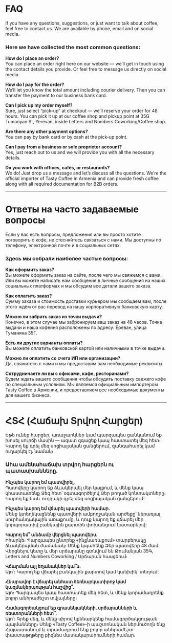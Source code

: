 # FAQ  

If you have any questions, suggestions, or just want to talk about coffee, feel free to contact us. We are available by phone, email and on social media.

### Here we have collected the most common questions:

**How do I place an order?**  
You can place an order right here on our website — we’ll get in touch using the contact details you provide. Or feel free to message us directly on social media.

**How do I pay for the order?**  
We’ll let you know the total amount including courier delivery. Then you can transfer the payment to our business bank card.

**Can I pick up my order myself?**  
Sure, just select “pick-up” at checkout — we’ll reserve your order for 48 hours. You can pick it up at our coffee shop and pickup point at 35G Tumanyan St, Yerevan, inside Letters and Numbers Coworking/Coffee shop.

**Are there any other payment options?**  
You can pay by bank card or by cash at the pick-up point.

**Can I pay from a business or sole proprietor account?**  
Yes, just reach out to us and we will provide you with all the necessary details.

**Do you work with offices, cafés, or restaurants?**  
We do! Just drop us a message and let’s discuss all the questions. We’re the official importer of Tasty Coffee in Armenia and can provide fresh coffee along with all required documentation for B2B orders.

---

# Ответы на часто задаваемые вопросы  

Если у вас есть вопросы, предложения или вы просто хотите поговорить о кофе, не стесняйтесь связаться с нами. Мы доступны по телефону, электронной почте и в социальных сетях.

### Здесь мы собрали наиболее частые вопросы:

**Как оформить заказ?**  
Вы можете оформить заказ на сайте, после чего мы свяжемся с вами. Или вы можете написать нам сообщение в личные сообщения на наших социальных платформах и мы обсудим все детали вашего заказа.

**Как оплатить заказ?**  
Сумму заказа и стоимость доставки курьером мы сообщаем вам, после этого ждём от вас перевод на нашу корпоративную банковскую карту.

**Можно ли забрать заказ из точки выдачи?**  
Конечно, в этом случае мы забронируем ваш заказ на 48 часов. Точка выдачи и наша кофейня расположены по адресу: Ереван, улица Туманяна 35Г.

**Есть ли другие варианты оплаты?**  
Вы можете оплатить банковской картой или наличными в точке выдачи.

**Можно ли оплатить со счета ИП или организации?**  
Да, свяжитесь с нами и мы предоставим вам необходимые реквизиты.

**Сотрудничаете ли вы с офисами, кафе, ресторанами?**  
Будем ждать вашего сообщения чтобы обсудить поставку свежего кофе по специальным условиям. Мы являемся официальным импортером Tasty Coffee в Армении, и предоставляем все необходимые документы для вашего бизнеса.

---

# ՀՏՀ (Հաճախ Տրվող Հարցեր)  

Եթե ունեք հարցեր, առաջարկներ կամ պարզապես ցանկանում եք խոսել սուրճի մասին — ազատ զգացեք կապ հաստատել մեզ հետ։ Կարող եք գրել մեզ սոցիալական ցանցերում, զանգահարել կամ ուղարկել էլ․ նամակ։

### Ահա ամենահաճախ տրվող հարցերն ու պատասխանները․

**Ինչպես կարող եմ պատվիրել․**  
Պատվերը կարող եք ձևակերպել մեր կայքում, և մենք կապ կհաստատենք Ձեզ հետ՝ օգտագործելով Ձեր թողած կոնտակտները։ Կարող եք նաև ուղղակի գրել մեզ սոցիալական ցանցերում։

**Ինչպես կարող եմ վճարել պատվերի համար․**  
Մենք կտեղեկացնենք պատվերի ամբողջական արժեքը՝ ներառյալ սուրհանդակային առաքումը, և դուք կարող եք վճարել մեր կորպորատիվ բանկային քարտին փոխանցում կատարելով։

**Կարող եմ՞ անձամբ վերցնել պատվերս․**  
Իհարկե։ Պարզապես ընտրեք «ինքնառաքում» տարբերակը ձևակերպման ժամանակ։ Մենք կպահենք Ձեր պատվերը 48 ժամ։ Վերցնելու կետը և մեր սրճարանը գտնվում են Թումանյան 35Գ, Letters and Numbers Coworking / Սրճարան հասցեում։

**Վճարման այլ եղանակներ կա՞ն․**  
Այո՛։ Կարող եք վճարել բանկային քարտով կամ կանխիկ՝ տեղում։

**Հնարավոր է վճարել անհատ ձեռնարկատիրոջ կամ կազմակերպության հաշվից՞․**  
Այո։ Պարզապես կապ հաստատեք մեզ հետ, և մենք կտրամադրենք բոլոր անհրաժեշտ տվյալները։

**Համագործակցում եք գրասենյակների, սրճարանների և ռեստորանների հետ՞․**  
Այո՛։ Գրեք մեզ, և մենք սիրով կքննարկենք համագործակցության պայմանները։ Մենք «Tasty Coffee»-ի պաշտոնական ներմուծողն ենք Հայաստանում և տրամադրում ենք բոլոր անհրաժեշտ փաստաթղթերը բիզնես մատակարարումների համար։
